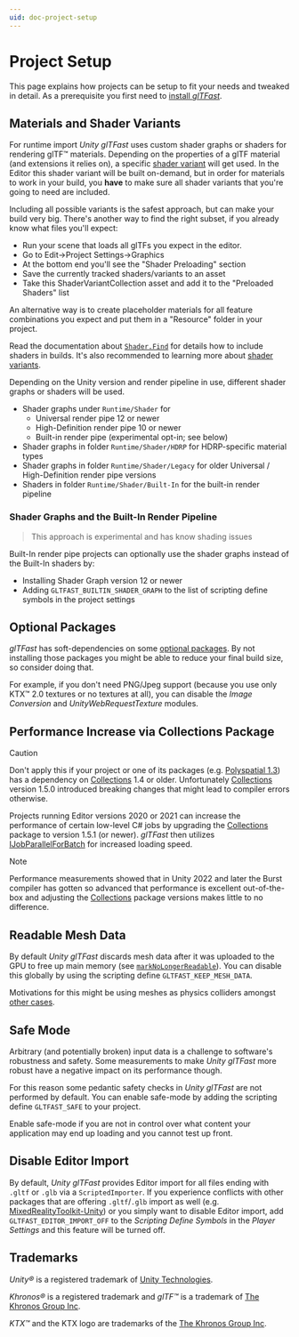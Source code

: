 ```yaml
---
uid: doc-project-setup
---
```


# Project Setup

This page explains how projects can be setup to fit your needs and tweaked in detail. As a prerequisite you first need to [install *glTFast*](installation.md).

## Materials and Shader Variants

For runtime import *Unity glTFast* uses custom shader graphs or shaders for rendering glTF&trade; materials. Depending on the properties of a glTF material (and extensions it relies on), a specific [shader variant][shader-variants] will get used. In the Editor this shader variant will be built on-demand, but in order for materials to work in your build, you **have** to make sure all shader variants that you're going to need are included.

Including all possible variants is the safest approach, but can make your build very big. There's another way to find the right subset, if you already know what files you'll expect:

- Run your scene that loads all glTFs you expect in the editor.
- Go to Edit->Project Settings->Graphics
- At the bottom end you'll see the "Shader Preloading" section
- Save the currently tracked shaders/variants to an asset
- Take this ShaderVariantCollection asset and add it to the "Preloaded Shaders" list

An alternative way is to create placeholder materials for all feature combinations you expect and put them in a "Resource" folder in your project.

Read the documentation about [`Shader.Find`](https://docs.unity3d.com/ScriptReference/Shader.Find.html) for details how to include shaders in builds. It's also recommended to learning more about [shader variants][shader-variants].

Depending on the Unity version and render pipeline in use, different shader graphs or shaders will be used.

- Shader graphs under `Runtime/Shader` for
  - Universal render pipe 12 or newer
  - High-Definition render pipe 10 or newer
  - Built-in render pipe (experimental opt-in; see below)
- Shader graphs in folder `Runtime/Shader/HDRP` for HDRP-specific material types
- Shader graphs in folder `Runtime/Shader/Legacy` for older Universal / High-Definition render pipe versions
- Shaders in folder `Runtime/Shader/Built-In` for the built-in render pipeline

### Shader Graphs and the Built-In Render Pipeline

> This approach is experimental and has know shading issues

Built-In render pipe projects can optionally use the shader graphs instead of the Built-In shaders by:

- Installing Shader Graph version 12 or newer
- Adding `GLTFAST_BUILTIN_SHADER_GRAPH` to the list of scripting define symbols in the project settings

## Optional Packages

*glTFast* has soft-dependencies on some [optional packages](installation.md#optional-packages). By not installing those packages you might be able to reduce your final build size, so consider doing that.

For example, if you don't need PNG/Jpeg support (because you use only KTX&trade; 2.0 textures or no textures at all), you can disable the *Image Conversion* and *UnityWebRequestTexture* modules.

## Performance Increase via Collections Package

> [!CAUTION]
> Don't apply this if your project or one of its packages (e.g. [Polyspatial 1.3]) has a dependency on [Collections] 1.4 or older. Unfortunately [Collections] version 1.5.0 introduced breaking changes that might lead to compiler errors otherwise.

Projects running Editor versions 2020 or 2021 can increase the performance of certain low-level C# jobs by upgrading the [Collections] package to version 1.5.1 (or newer). *glTFast* then utilizes [IJobParallelForBatch] for increased loading speed.

> [!NOTE]
> Performance measurements showed that in Unity 2022 and later the Burst compiler has gotten so advanced that performance is excellent out-of-the-box and adjusting the [Collections] package versions makes little to no difference.

## Readable Mesh Data

By default *Unity glTFast* discards mesh data after it was uploaded to the GPU to free up main memory (see [`markNoLongerReadable`](https://docs.unity3d.com/ScriptReference/Mesh.UploadMeshData.html)). You can disable this globally by using the scripting define `GLTFAST_KEEP_MESH_DATA`.

Motivations for this might be using meshes as physics colliders amongst [other cases](https://docs.unity3d.com/ScriptReference/Mesh-isReadable.html).

## Safe Mode

Arbitrary (and potentially broken) input data is a challenge to software's robustness and safety. Some measurements to make *Unity glTFast* more robust have a negative impact on its performance though.

For this reason some pedantic safety checks in *Unity glTFast* are not performed by default. You can enable safe-mode by adding the scripting define `GLTFAST_SAFE` to your project.

Enable safe-mode if you are not in control over what content your application may end up loading and you cannot test up front.

## Disable Editor Import

By default, *Unity glTFast* provides Editor import for all files ending with `.gltf` or `.glb` via a `ScriptedImporter`.
If you experience conflicts with other packages that are offering `.gltf`/`.glb` import as well (e.g. [MixedRealityToolkit-Unity][MRTK]) or you simply want to disable Editor import,
add `GLTFAST_EDITOR_IMPORT_OFF` to the *Scripting Define Symbols* in the *Player Settings* and this feature will be turned off.

## Trademarks

*Unity&reg;* is a registered trademark of [Unity Technologies][Unity].

*Khronos&reg;* is a registered trademark and *glTF&trade;* is a trademark of [The Khronos Group Inc][Khronos].

*KTX&trade;* and the KTX logo are trademarks of the [The Khronos Group Inc][khronos].

[Collections]: https://docs.unity3d.com/Packages/com.unity.collections@1.5/manual/index.html
[IJobParallelForBatch]: https://docs.unity3d.com/Packages/com.unity.collections@1.5/api/Unity.Jobs.IJobParallelForBatch.html?q=IJobParallelForBatch
[Khronos]: https://www.khronos.org
[MRTK]: https://github.com/microsoft/MixedRealityToolkit-Unity
[Polyspatial 1.3]: https://docs.unity3d.com/Packages/com.unity.polyspatial.visionos@1.3/manual/index.html
[shader-variants]: https://docs.unity3d.com/Manual/shader-variants.html
[Unity]: https://unity.com
